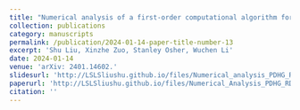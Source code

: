 ```yaml
---
title: "Numerical analysis of a first-order computational algorithm for reaction-diffusion equations via the primal-dual hybrid gradient method"
collection: publications
category: manuscripts
permalink: /publication/2024-01-14-paper-title-number-13
excerpt: 'Shu Liu, Xinzhe Zuo, Stanley Osher, Wuchen Li'
date: 2024-01-14
venue: 'arXiv: 2401.14602.'
slidesurl: 'http://LSLSliushu.github.io/files/Numerical_analysis_PDHG_RD_slides.pdf'
paperurl: 'http://LSLSliushu.github.io/files/Numerical_Analysis_PDHG_RD.pdf'
citation: ''
---
```

